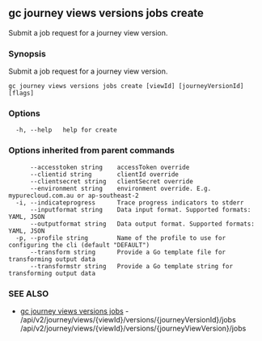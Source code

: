 ## gc journey views versions jobs create

Submit a job request for a journey view version.

### Synopsis

Submit a job request for a journey view version.

```
gc journey views versions jobs create [viewId] [journeyVersionId] [flags]
```

### Options

```
  -h, --help   help for create
```

### Options inherited from parent commands

```
      --accesstoken string    accessToken override
      --clientid string       clientId override
      --clientsecret string   clientSecret override
      --environment string    environment override. E.g. mypurecloud.com.au or ap-southeast-2
  -i, --indicateprogress      Trace progress indicators to stderr
      --inputformat string    Data input format. Supported formats: YAML, JSON
      --outputformat string   Data output format. Supported formats: YAML, JSON
  -p, --profile string        Name of the profile to use for configuring the cli (default "DEFAULT")
      --transform string      Provide a Go template file for transforming output data
      --transformstr string   Provide a Go template string for transforming output data
```

### SEE ALSO

* [gc journey views versions jobs](gc_journey_views_versions_jobs.html)	 - /api/v2/journey/views/{viewId}/versions/{journeyVersionId}/jobs /api/v2/journey/views/{viewId}/versions/{journeyViewVersion}/jobs


